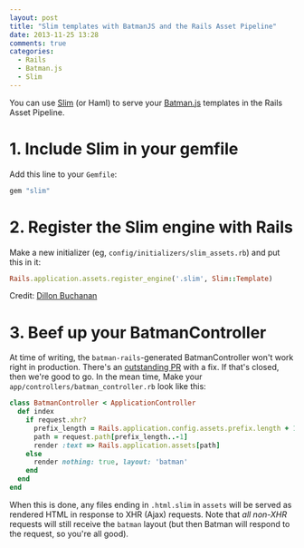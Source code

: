 ```yaml
---
layout: post
title: "Slim templates with BatmanJS and the Rails Asset Pipeline"
date: 2013-11-25 13:28
comments: true
categories:
  - Rails
  - Batman.js
  - Slim
---
```



You can use [Slim](http://slim-lang.com/) (or Haml) to serve your [Batman.js](http://batmanjs.org) templates in the Rails Asset Pipeline.

<!-- more -->

# 1. Include Slim in your gemfile

Add this line to your `Gemfile`:

```ruby Gemfile
gem "slim"
```

# 2. Register the Slim engine with Rails

Make a new initializer (eg, `config/initializers/slim_assets.rb`) and put this in it:

```ruby config/initializers/slim_assets.rb
Rails.application.assets.register_engine('.slim', Slim::Template)
```

Credit: [Dillon Buchanan](http://www.dillonbuchanan.com/programming/rails-slim-templates-in-the-asset-pipeline/)

# 3. Beef up your BatmanController

At time of writing, the `batman-rails`-generated BatmanController won't work right in production. There's an [outstanding PR](https://github.com/batmanjs/batman-rails/pull/46) with a fix. If that's closed, then we're good to go. In the mean time, Make your `app/controllers/batman_controller.rb` look like this:

```ruby app/controllers/batman_controller.rb
class BatmanController < ApplicationController
  def index
    if request.xhr?
      prefix_length = Rails.application.config.assets.prefix.length + 1
      path = request.path[prefix_length..-1]
      render :text => Rails.application.assets[path]
    else
      render nothing: true, layout: 'batman'
    end
  end
end
```


When this is done, any files ending in `.html.slim` in `assets` will be served as rendered HTML in response to XHR (Ajax) requests. Note that _all non-XHR_ requests will still receive the `batman` layout (but then Batman will respond to the request, so you're all good).
